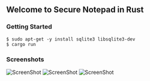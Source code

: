 ## Welcome to Secure Notepad in Rust

### Getting Started

```
$ sudo apt-get -y install sqlite3 libsqlite3-dev 
$ cargo run
```

### Screenshots

![ScreenShot](https://raw.github.com/jdr0887/senoru/master/senoru-login.png)
![ScreenShot](https://raw.github.com/jdr0887/senoru/master/senoru-main-window.png)
![ScreenShot](https://raw.github.com/jdr0887/senoru/master/senoru-generate-password.png)
